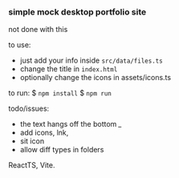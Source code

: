 ### simple mock desktop portfolio site

not done with this 

to use: 
- just add your info inside `src/data/files.ts`
- change the title in `index.html` 
- optionally change the icons in assets/icons.ts 

to run:
$ `npm install`
$ `npm run`

todo/issues: 
- the text hangs off the bottom *_*
- add icons, lnk, 
- sit icon 
- allow diff types in folders

ReactTS, Vite. 